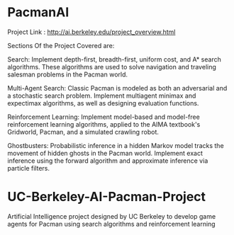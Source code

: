 # PacmanAI

Project Link :
http://ai.berkeley.edu/project_overview.html

Sections Of the Project Covered are:

Search: 
Implement depth-first, breadth-first, uniform cost, and A* search algorithms. These algorithms are used to solve navigation and traveling salesman problems in the Pacman world.


Multi-Agent Search: 
Classic Pacman is modeled as both an adversarial and a stochastic search problem. Implement multiagent minimax and expectimax algorithms, as well as designing evaluation functions.


Reinforcement Learning: 
Implement model-based and model-free reinforcement learning algorithms, applied to the AIMA textbook's Gridworld, Pacman, and a simulated crawling robot.


Ghostbusters: 
Probabilistic inference in a hidden Markov model tracks the movement of hidden ghosts in the Pacman world. Implement exact inference using the forward algorithm and approximate inference via particle filters.

# UC-Berkeley-AI-Pacman-Project
Artificial Intelligence project designed by UC Berkeley to develop game agents for Pacman using search algorithms and reinforcement learning
